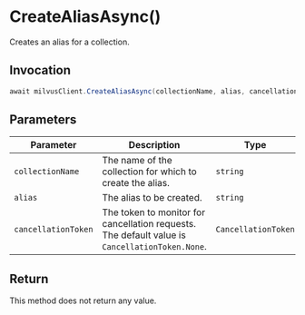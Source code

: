 # CreateAliasAsync()

Creates an alias for a collection.

## Invocation

```c#
await milvusClient.CreateAliasAsync(collectionName, alias, cancellationToken = default);
```

## Parameters

| Parameter           | Description                                                                                                   | Type                            | Required |
| ------------------- | ------------------------------------------------------------------------------------------------------------- | ------------------------------- | -------- |
| `collectionName`    | The name of the collection for which to create the alias.                                                     | `string`                        | True     |
| `alias`             | The alias to be created.                                                                                      | `string`                        | True     |
| `cancellationToken` | The token to monitor for cancellation requests. The default value is `CancellationToken.None`.                | `CancellationToken`             | False    |

## Return

This method does not return any value.
